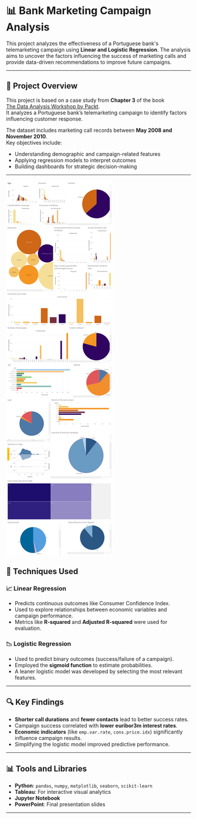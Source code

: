 # 📊 Bank Marketing Campaign Analysis

This project analyzes the effectiveness of a Portuguese bank's telemarketing campaign using **Linear and Logistic Regression**. The analysis aims to uncover the factors influencing the success of marketing calls and provide data-driven recommendations to improve future campaigns.

---



## 📌 Project Overview

This project is based on a case study from **Chapter 3** of the book  
[The Data Analysis Workshop by Packt](https://github.com/PacktWorkshops/The-Data-Analysis-Workshop/tree/master/Chapter03).  
It analyzes a Portuguese bank’s telemarketing campaign to identify factors influencing customer response.

The dataset includes marketing call records between **May 2008 and November 2010**.  
Key objectives include:
- Understanding demographic and campaign-related features
- Applying regression models to interpret outcomes
- Building dashboards for strategic decision-making

---
![Tableau Dashboard Preview](Dashboard.png)

## 🧠 Techniques Used

### 📈 Linear Regression

- Predicts continuous outcomes like Consumer Confidence Index.
- Used to explore relationships between economic variables and campaign performance.
- Metrics like **R-squared** and **Adjusted R-squared** were used for evaluation.

### 📉 Logistic Regression

- Used to predict binary outcomes (success/failure of a campaign).
- Employed the **sigmoid function** to estimate probabilities.
- A leaner logistic model was developed by selecting the most relevant features.

---

## 🔍 Key Findings

- **Shorter call durations** and **fewer contacts** lead to better success rates.
- Campaign success correlated with **lower euribor3m interest rates**.
- **Economic indicators** (like `emp.var.rate`, `cons.price.idx`) significantly influence campaign results.
- Simplifying the logistic model improved predictive performance.

---

## 📊 Tools and Libraries

- **Python**: `pandas`, `numpy`, `matplotlib`, `seaborn`, `scikit-learn`
- **Tableau**: For interactive visual analytics
- **Jupyter Notebook**
- **PowerPoint**: Final presentation slides


---

